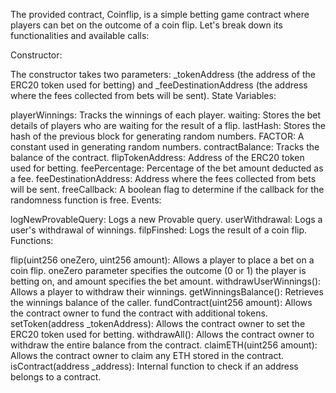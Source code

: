 The provided contract, Coinflip, is a simple betting game contract where players can bet on the outcome of a coin flip. Let's break down its functionalities and available calls:

Constructor:

The constructor takes two parameters: _tokenAddress (the address of the ERC20 token used for betting) and _feeDestinationAddress (the address where the fees collected from bets will be sent).
State Variables:

playerWinnings: Tracks the winnings of each player.
waiting: Stores the bet details of players who are waiting for the result of a flip.
lastHash: Stores the hash of the previous block for generating random numbers.
FACTOR: A constant used in generating random numbers.
contractBalance: Tracks the balance of the contract.
flipTokenAddress: Address of the ERC20 token used for betting.
feePercentage: Percentage of the bet amount deducted as a fee.
feeDestinationAddress: Address where the fees collected from bets will be sent.
freeCallback: A boolean flag to determine if the callback for the randomness function is free.
Events:

logNewProvableQuery: Logs a new Provable query.
userWithdrawal: Logs a user's withdrawal of winnings.
filpFinshed: Logs the result of a coin flip.
Functions:

flip(uint256 oneZero, uint256 amount): Allows a player to place a bet on a coin flip. oneZero parameter specifies the outcome (0 or 1) the player is betting on, and amount specifies the bet amount.
withdrawUserWinnings(): Allows a player to withdraw their winnings.
getWinningsBalance(): Retrieves the winnings balance of the caller.
fundContract(uint256 amount): Allows the contract owner to fund the contract with additional tokens.
setToken(address _tokenAddress): Allows the contract owner to set the ERC20 token used for betting.
withdrawAll(): Allows the contract owner to withdraw the entire balance from the contract.
claimETH(uint256 amount): Allows the contract owner to claim any ETH stored in the contract.
isContract(address _address): Internal function to check if an address belongs to a contract.